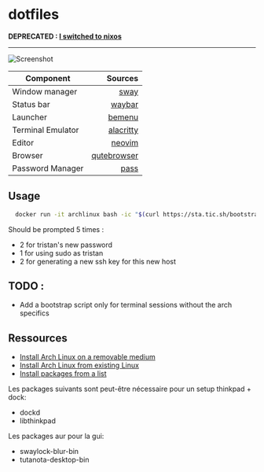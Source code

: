 dotfiles
========

**DEPRECATED : [I switched to nixos](https://github.com/0b11stan/nixconfig)**

---

![Screenshot](/rice.png)

| Component         | Sources                                                   |
|-------------------|----------------------------------------------------------:|
| Window manager    |                    [sway](https://github.com/swaywm/sway) |
| Status bar        |               [waybar](https://github.com/Alexays/Waybar) |
| Launcher          |               [bemenu](https://github.com/Cloudef/bemenu) |
| Terminal Emulator |       [alacritty](https://github.com/alacritty/alacritty) |
| Editor            |                [neovim](https://github.com/neovim/neovim) |
| Browser           | [qutebrowser](https://github.com/qutebrowser/qutebrowser) |
| Password Manager  |           [pass](https://www.passwordstore.org/#download) |

Usage
-----

```bash
  docker run -it archlinux bash -ic "$(curl https://sta.tic.sh/bootstrap)"
```

Should be prompted 5 times :

-	2 for tristan's new password
-	1 for using sudo as tristan
-	2 for generating a new ssh key for this new host

TODO :
------

-	Add a bootstrap script only for terminal sessions without the arch specifics

Ressources
----------

-	[Install Arch Linux on a removable medium](https://wiki.archlinux.org/title/Install_Arch_Linux_on_a_removable_medium)
-	[Install Arch Linux from existing Linux](https://wiki.archlinux.org/title/Install_Arch_Linux_from_existing_Linux)
-	[Install packages from a list](https://wiki.archlinux.org/title/Pacman_Tips#Install_packages_from_a_list)

Les packages suivants sont peut-être nécessaire pour un setup thinkpad + dock:

-	dockd
-	libthinkpad

Les packages aur pour la gui:

-	swaylock-blur-bin
-	tutanota-desktop-bin
